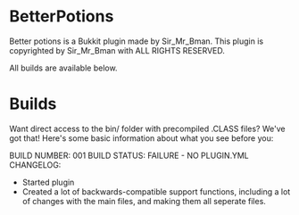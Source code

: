 BetterPotions
=============

Better potions is a Bukkit plugin made by Sir_Mr_Bman.
This plugin is copyrighted by Sir_Mr_Bman with ALL RIGHTS RESERVED.

All builds are available below.


Builds
=============

Want direct access to the bin/ folder with precompiled .CLASS files? We've got that! Here's some basic information about what you see before you:

BUILD NUMBER: 001
BUILD STATUS: FAILURE - NO PLUGIN.YML
CHANGELOG:
- Started plugin
- Created a lot of backwards-compatible support functions, including a lot of changes with the main files, and making them all seperate files.
